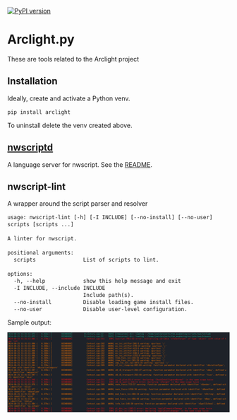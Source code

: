 [![PyPI version](https://badge.fury.io/py/arclight.svg)](https://badge.fury.io/py/arclight)

# Arclight.py

These are tools related to the Arclight project

## Installation

Ideally, create and activate a Python venv.

```
pip install arclight
```

To uninstall delete the venv created above.

## [nwscriptd](arclight/nwscriptd/README.md)

A language server for nwscript. See the [README](arclight/nwscriptd/README.md).

## nwscript-lint

A wrapper around the script parser and resolver

```
usage: nwscript-lint [-h] [-I INCLUDE] [--no-install] [--no-user] scripts [scripts ...]

A linter for nwscript.

positional arguments:
  scripts               List of scripts to lint.

options:
  -h, --help            show this help message and exit
  -I INCLUDE, --include INCLUDE
                        Include path(s).
  --no-install          Disable loading game install files.
  --no-user             Disable user-level configuration.
```

Sample output:

![output](screenshots/nwscript-lint-2024-10-21.png)

